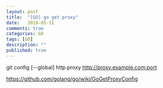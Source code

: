 ```yaml
---
layout: post
title:  "[GO] go get proxy"
date:   2018-05-11
comments: true
categories: GO
tags: [GO]
description: ""
published: true
---
```


git config [--global] http.proxy http://proxy.example.com:port

https://github.com/golang/go/wiki/GoGetProxyConfig
